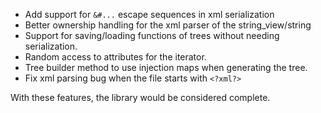 - Add support for `&#...` escape sequences in xml serialization
- Better ownership handling for the xml parser of the string_view/string
- Support for saving/loading functions of trees without needing serialization.
- Random access to attributes for the iterator.
- Tree builder method to use injection maps when generating the tree.
- Fix xml parsing bug when the file starts with `<?xml?>`

With these features, the library would be considered complete.